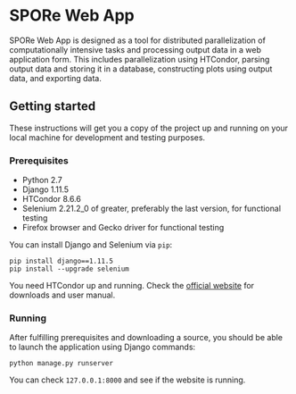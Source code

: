 # SPORe Web App
SPORe Web App is designed as a tool for distributed parallelization of computationally intensive tasks and processing output data in a web application form.
This includes parallelization using HTCondor, parsing output data and storing it in a database, constructing plots using output data, and exporting data.
## Getting started
These instructions will get you a copy of the project up and running on your local machine for development and testing purposes.
### Prerequisites
- Python 2.7
- Django 1.11.5
- HTCondor 8.6.6
- Selenium 2.21.2_0 of greater, preferably the last version, for functional testing
- Firefox browser and Gecko driver for functional testing

You can install Django and Selenium via ```pip```:
```
pip install django==1.11.5
pip install --upgrade selenium
```
You need HTCondor up and running. Check the [official website](http://research.cs.wisc.edu/htcondor/) for downloads and user manual.
### Running
After fulfilling prerequisites and downloading a source, you should be able to launch the application using Django commands:
```
python manage.py runserver
```
You can check ```127.0.0.1:8000``` and see if the website is running.